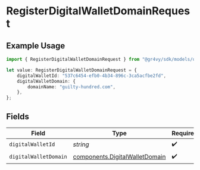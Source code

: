 # RegisterDigitalWalletDomainRequest

## Example Usage

```typescript
import { RegisterDigitalWalletDomainRequest } from "@gr4vy/sdk/models/operations";

let value: RegisterDigitalWalletDomainRequest = {
    digitalWalletId: "537c6454-efb0-4b34-896c-3ca5acfbe2fd",
    digitalWalletDomain: {
        domainName: "guilty-hundred.com",
    },
};
```

## Fields

| Field                                                                            | Type                                                                             | Required                                                                         | Description                                                                      |
| -------------------------------------------------------------------------------- | -------------------------------------------------------------------------------- | -------------------------------------------------------------------------------- | -------------------------------------------------------------------------------- |
| `digitalWalletId`                                                                | *string*                                                                         | :heavy_check_mark:                                                               | N/A                                                                              |
| `digitalWalletDomain`                                                            | [components.DigitalWalletDomain](../../models/components/digitalwalletdomain.md) | :heavy_check_mark:                                                               | N/A                                                                              |